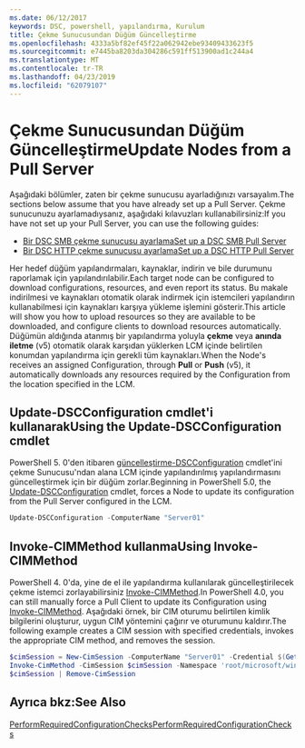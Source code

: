 ```yaml
---
ms.date: 06/12/2017
keywords: DSC, powershell, yapılandırma, Kurulum
title: Çekme Sunucusundan Düğüm Güncelleştirme
ms.openlocfilehash: 4333a5bf82ef45f22a062942ebe93409433623f5
ms.sourcegitcommit: e7445ba8203da304286c591ff513900ad1c244a4
ms.translationtype: MT
ms.contentlocale: tr-TR
ms.lasthandoff: 04/23/2019
ms.locfileid: "62079107"
---
```

# <a name="update-nodes-from-a-pull-server"></a><span data-ttu-id="ee1e5-103">Çekme Sunucusundan Düğüm Güncelleştirme</span><span class="sxs-lookup"><span data-stu-id="ee1e5-103">Update Nodes from a Pull Server</span></span>

<span data-ttu-id="ee1e5-104">Aşağıdaki bölümler, zaten bir çekme sunucusu ayarladığınızı varsayalım.</span><span class="sxs-lookup"><span data-stu-id="ee1e5-104">The sections below assume that you have already set up a Pull Server.</span></span> <span data-ttu-id="ee1e5-105">Çekme sunucunuzu ayarlamadıysanız, aşağıdaki kılavuzları kullanabilirsiniz:</span><span class="sxs-lookup"><span data-stu-id="ee1e5-105">If you have not set up your Pull Server, you can use the following guides:</span></span>

- [<span data-ttu-id="ee1e5-106">Bir DSC SMB çekme sunucusu ayarlama</span><span class="sxs-lookup"><span data-stu-id="ee1e5-106">Set up a DSC SMB Pull Server</span></span>](pullServerSmb.md)
- [<span data-ttu-id="ee1e5-107">Bir DSC HTTP çekme sunucusu ayarlama</span><span class="sxs-lookup"><span data-stu-id="ee1e5-107">Set up a DSC HTTP Pull Server</span></span>](pullServer.md)

<span data-ttu-id="ee1e5-108">Her hedef düğüm yapılandırmaları, kaynaklar, indirin ve bile durumunu raporlamak için yapılandırılabilir.</span><span class="sxs-lookup"><span data-stu-id="ee1e5-108">Each target node can be configured to download configurations, resources, and even report its status.</span></span> <span data-ttu-id="ee1e5-109">Bu makale indirilmesi ve kaynakları otomatik olarak indirmek için istemcileri yapılandırın kullanabilmesi için kaynakları karşıya yükleme işlemini gösterir.</span><span class="sxs-lookup"><span data-stu-id="ee1e5-109">This article will show you how to upload resources so they are available to be downloaded, and configure clients to download resources automatically.</span></span> <span data-ttu-id="ee1e5-110">Düğümün aldığında atanmış bir yapılandırma yoluyla **çekme** veya **anında iletme** (v5) otomatik olarak karşıdan yüklerken LCM içinde belirtilen konumdan yapılandırma için gerekli tüm kaynakları.</span><span class="sxs-lookup"><span data-stu-id="ee1e5-110">When the Node's receives an assigned Configuration, through **Pull** or **Push** (v5), it automatically downloads any resources required by the Configuration from the location specified in the LCM.</span></span>

## <a name="using-the-update-dscconfiguration-cmdlet"></a><span data-ttu-id="ee1e5-111">Update-DSCConfiguration cmdlet'i kullanarak</span><span class="sxs-lookup"><span data-stu-id="ee1e5-111">Using the Update-DSCConfiguration cmdlet</span></span>

<span data-ttu-id="ee1e5-112">PowerShell 5. 0'den itibaren [güncelleştirme-DSCConfiguration](/powershell/module/psdesiredstateconfiguration/update-dscconfiguration) cmdlet'ini çekme Sunucusu'ndan alana LCM içinde yapılandırılmış yapılandırmasını güncelleştirmek için bir düğüm zorlar.</span><span class="sxs-lookup"><span data-stu-id="ee1e5-112">Beginning in PowerShell 5.0, the [Update-DSCConfiguration](/powershell/module/psdesiredstateconfiguration/update-dscconfiguration) cmdlet, forces a Node to update its configuration from the Pull Server configured in the LCM.</span></span>

```powershell
Update-DSCConfiguration -ComputerName "Server01"
```

## <a name="using-invoke-cimmethod"></a><span data-ttu-id="ee1e5-113">Invoke-CIMMethod kullanma</span><span class="sxs-lookup"><span data-stu-id="ee1e5-113">Using Invoke-CIMMethod</span></span>

<span data-ttu-id="ee1e5-114">PowerShell 4. 0'da, yine de el ile yapılandırma kullanılarak güncelleştirilecek çekme istemci zorlayabilirsiniz [Invoke-CIMMethod](/powershell/module/cimcmdlets/invoke-cimmethod).</span><span class="sxs-lookup"><span data-stu-id="ee1e5-114">In PowerShell 4.0, you can still manually force a Pull Client to update its Configuration using [Invoke-CIMMethod](/powershell/module/cimcmdlets/invoke-cimmethod).</span></span> <span data-ttu-id="ee1e5-115">Aşağıdaki örnek, bir CIM oturumu belirtilen kimlik bilgilerini oluşturur, uygun CIM yöntemini çağırır ve oturumunu kaldırır.</span><span class="sxs-lookup"><span data-stu-id="ee1e5-115">The following example creates a CIM session with specified credentials, invokes the appropriate CIM method, and removes the session.</span></span>

```powershell
$cimSession = New-CimSession -ComputerName "Server01" -Credential $(Get-Credential)
Invoke-CimMethod -CimSession $cimSession -Namespace 'root/microsoft/windows/desiredstateconfiguration' -Class 'MSFT_DscLocalConfigurationManager' -MethodName 'PerformRequiredConfigurationChecks' -Arguments @{ 'Flags' = [uint32]1 } -Verbose
$cimSession | Remove-CimSession
```

## <a name="see-also"></a><span data-ttu-id="ee1e5-116">Ayrıca bkz:</span><span class="sxs-lookup"><span data-stu-id="ee1e5-116">See Also</span></span>

[<span data-ttu-id="ee1e5-117">PerformRequiredConfigurationChecks</span><span class="sxs-lookup"><span data-stu-id="ee1e5-117">PerformRequiredConfigurationChecks</span></span>](/powershell/dsc/msft-dsclocalconfigurationmanager-performrequiredconfigurationchecks)
